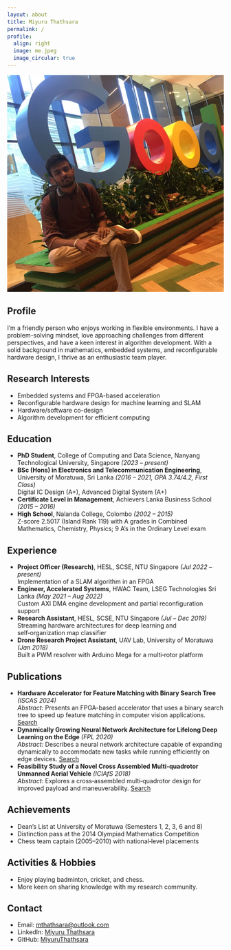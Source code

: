 ```yaml
---
layout: about
title: Miyuru Thathsara
permalink: /
profile:
  align: right
  image: me.jpeg
  image_circular: true
---
```


![Miyuru Thathsara](me.jpeg)

## Profile
I’m a friendly person who enjoys working in flexible environments. I have a problem-solving mindset, love approaching challenges from different perspectives, and have a keen interest in algorithm development. With a solid background in mathematics, embedded systems, and reconfigurable hardware design, I thrive as an enthusiastic team player.

## Research Interests
- Embedded systems and FPGA-based acceleration
- Reconfigurable hardware design for machine learning and SLAM
- Hardware/software co-design
- Algorithm development for efficient computing

## Education
- **PhD Student**, College of Computing and Data Science, Nanyang Technological University, Singapore *(2023 – present)*
- **BSc (Hons) in Electronics and Telecommunication Engineering**, University of Moratuwa, Sri Lanka *(2016 – 2021, GPA 3.74/4.2, First Class)*  
  Digital IC Design (A+), Advanced Digital System (A+)
- **Certificate Level in Management**, Achievers Lanka Business School *(2015 – 2016)*
- **High School**, Nalanda College, Colombo *(2002 – 2015)*  
  Z-score 2.5017 (Island Rank 119) with A grades in Combined Mathematics, Chemistry, Physics; 9 A’s in the Ordinary Level exam

## Experience
- **Project Officer (Research)**, HESL, SCSE, NTU Singapore *(Jul 2022 – present)*  
  Implementation of a SLAM algorithm in an FPGA
- **Engineer, Accelerated Systems**, HWAC Team, LSEG Technologies Sri Lanka *(May 2021 – Aug 2022)*  
  Custom AXI DMA engine development and partial reconfiguration support
- **Research Assistant**, HESL, SCSE, NTU Singapore *(Jul – Dec 2019)*  
  Streaming hardware architectures for deep learning and self‑organization map classifier
- **Drone Research Project Assistant**, UAV Lab, University of Moratuwa *(Jan 2018)*  
  Built a PWM resolver with Arduino Mega for a multi‑rotor platform

## Publications
- **Hardware Accelerator for Feature Matching with Binary Search Tree** *(ISCAS&nbsp;2024)*  
  *Abstract:* Presents an FPGA-based accelerator that uses a binary search tree to speed up feature matching in computer vision applications. [Search](https://www.google.com/search?q=Hardware+Accelerator+for+Feature+Matching+with+Binary+Search+Tree)
- **Dynamically Growing Neural Network Architecture for Lifelong Deep Learning on the Edge** *(FPL&nbsp;2020)*  
  *Abstract:* Describes a neural network architecture capable of expanding dynamically to accommodate new tasks while running efficiently on edge devices. [Search](https://www.google.com/search?q=Dynamically+Growing+Neural+Network+Architecture+for+Lifelong+Deep+Learning+on+the+Edge)
- **Feasibility Study of a Novel Cross Assembled Multi‑quadrotor Unmanned Aerial Vehicle** *(ICIAfS&nbsp;2018)*  
  *Abstract:* Explores a cross‑assembled multi‑quadrotor design for improved payload and maneuverability. [Search](https://www.google.com/search?q=Feasibility+Study+of+a+Novel+Cross+Assembled+Multi-quadrotor+Unmanned+Aerial+Vehicle)

## Achievements
- Dean’s List at University of Moratuwa (Semesters&nbsp;1, 2, 3, 6 and 8)
- Distinction pass at the 2014 Olympiad Mathematics Competition
- Chess team captain (2005–2010) with national‑level placements

## Activities & Hobbies
- Enjoy playing badminton, cricket, and chess. 
- More keen on sharing knowledge with my research community.

## Contact
- Email: [mthathsara@outlook.com](mailto:mthathsara@outlook.com)
- LinkedIn: [Miyuru Thathsara](https://lk.linkedin.com/in/miyuru-thathsara-07596518b)
- GitHub: [MiyuruThathsara](https://github.com/MiyuruThathsara)
